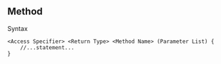 ## Method

Syntax
```
<Access Specifier> <Return Type> <Method Name> (Parameter List) {
    //...statement...
}
```
